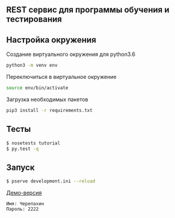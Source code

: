 ## REST сервис для программы обучения и тестирования

## Настройка окружения

Создание виртуального окружения для python3.6
```bash
python3 -m venv env
```
Переключиться в виртуальное окружение
```bash
source env/bin/activate
```
Загрузка необходимых пакетов
```bash
pip3 install -r requirements.txt
```

## Тесты
```bash
$ nosetests tutorial
$ py.test -q
```

## Запуск
```bash
$ pserve development.ini --reload
```

[Демо-версия](http://v.el59.ru/teach)
```
Имя: Черепахин
Пароль: 2222
```
